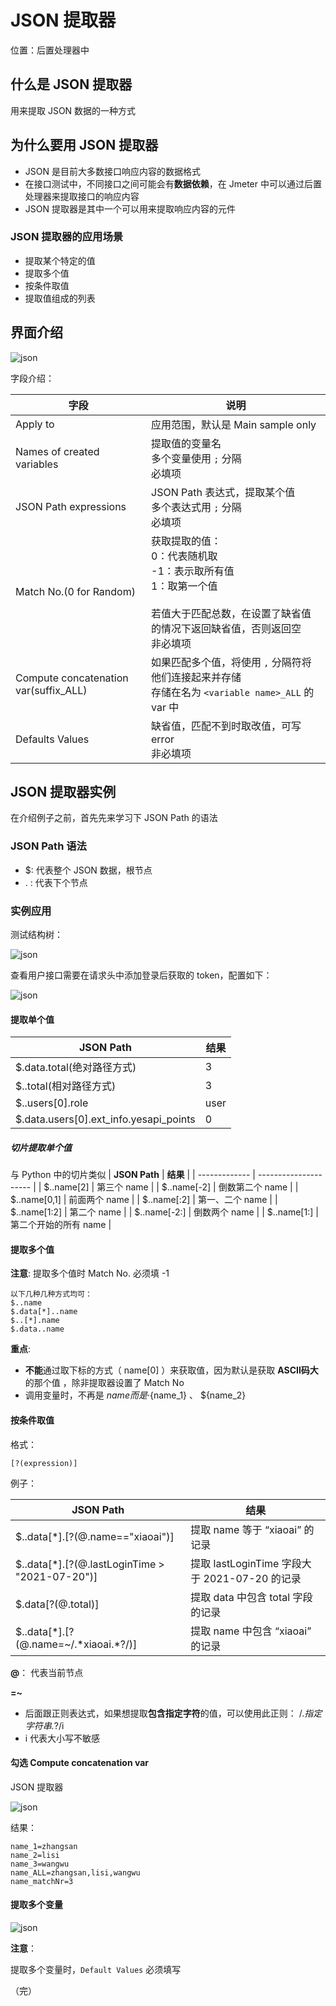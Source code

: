 # JSON 提取器

位置：后置处理器中

## 什么是 JSON 提取器

用来提取 JSON 数据的一种方式

## 为什么要用 JSON 提取器

- JSON 是目前大多数接口响应内容的数据格式
- 在接口测试中，不同接口之间可能会有**数据依赖**，在 Jmeter 中可以通过后置处理器来提取接口的响应内容
- JSON 提取器是其中一个可以用来提取响应内容的元件

### JSON 提取器的应用场景
+  提取某个特定的值
+  提取多个值
+  按条件取值
+  提取值组成的列表

## 界面介绍

![json](./images/json1.png)

字段介绍：

| 字段                                  | 说明                                                         |
| ------------------------------------- | ------------------------------------------------------------ |
| Apply to                              | 应用范围，默认是 Main sample only                            |
| Names of created variables            | 提取值的变量名<br />多个变量使用 `;` 分隔<br />必填项        |
| JSON Path expressions                 | JSON Path 表达式，提取某个值<br />多个表达式用 `;` 分隔<br />必填项 |
| Match No.(0 for Random)               | 获取提取的值：<br />0：代表随机取<br />-1：表示取所有值<br />1：取第一个值<br /><br />若值大于匹配总数，在设置了缺省值的情况下返回缺省值，否则返回空<br />非必填项 |
| Compute concatenation var(suffix_ALL) | 如果匹配多个值，将使用 `,` 分隔符将他们连接起来并存储<br />存储在名为 `<variable name>_ALL` 的 var 中 |
| Defaults Values                       | 缺省值，匹配不到时取改值，可写 error<br />非必填项           |

## JSON 提取器实例

在介绍例子之前，首先先来学习下 JSON Path 的语法

### JSON Path 语法

+ $: 代表整个 JSON 数据，根节点
+ . : 代表下个节点

### 实例应用

测试结构树：

![json](./images/json2.png)

查看用户接口需要在请求头中添加登录后获取的 token，配置如下：

![json](./images/json3.png)

#### 提取单个值

| JSON Path                              | 结果 |
| -------------------------------------- | ---- |
| $.data.total(绝对路径方式)             | 3    |
| $..total(相对路径方式)                 | 3    |
| $..users[0].role                       | user |
| $.data.users[0].ext_info.yesapi_points | 0    |

##### 切片提取单个值
与 Python 中的切片类似
| **JSON Path** | **结果**              |
| ------------- | --------------------- |
| $..name[2]   | 第三个 name          |
| $..name[-2]  | 倒数第二个 name       |
| $..name[0,1] | 前面两个 name         |
| $..name[:2]  | 第一、二个 name       |
| $..name[1:2] | 第二个 name           |
| $..name[-2:] | 倒数两个 name         |
| $..name[1:]  | 第二个开始的所有 name |

#### 提取多个值
**注意**: 提取多个值时 Match No. 必须填 -1

```
以下几种几种方式均可：
$..name
$.data[*]..name
$..[*].name
$.data..name
```

**重点**:

+ **不能**通过取下标的方式（ name[0] ）来获取值，因为默认是获取 **ASCII码大**的那个值 ，除非提取器设置了 Match No
+ 调用变量时，不再是 ${name} 而是 ·${name_1} 、 ${name_2} 

#### 按条件取值

格式：

```
[?(expression)]
```

例子：

| JSON Path                                      | 结果                                          |
| ---------------------------------------------- | --------------------------------------------- |
| $..data[*].[?(@.name=="xiaoai")]               | 提取 name 等于 “xiaoai” 的记录                |
| $..data[*].[?(@.lastLoginTime > "2021-07-20")] | 提取 lastLoginTime 字段大于 2021-07-20 的记录 |
| $.data[?(@.total)]                             | 提取 data 中包含 total 字段的记录             |
| $..data[\*].[?(@.name=~/.\*xiaoai.\*?/)]       | 提取 name 中包含 “xiaoai” 的记录              |

 **@**： 代表当前节点

**=~**

+ 后面跟正则表达式，如果想提取**包含指定字符**的值，可以使用此正则： /.*指定字符串.*?/i 
+  i 代表大小写不敏感

#### 勾选 Compute concatenation var

JSON 提取器

![json](./images/json6.png)

结果：

```
name_1=zhangsan
name_2=lisi
name_3=wangwu
name_ALL=zhangsan,lisi,wangwu
name_matchNr=3
```

#### 提取多个变量
![json](./images/json7.png)

**注意**：

提取多个变量时，`Default Values`  必须填写

（完）

